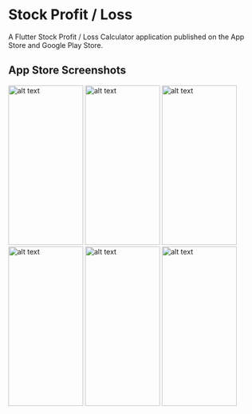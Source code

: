 # Stock Profit / Loss

A Flutter Stock Profit / Loss Calculator application published on the App Store and Google Play Store.

## App Store Screenshots
<img src="https://user-images.githubusercontent.com/70993825/129511349-3925b96c-3a9b-4617-b568-efac07106431.JPG" alt="alt text" width="150" height="320"> <img src="https://user-images.githubusercontent.com/70993825/129511394-df93e966-389a-40cc-8fc7-f6a6852b032f.JPG" alt="alt text" width="150" height="320"> <img src="https://user-images.githubusercontent.com/70993825/129511418-607975ed-74d7-4604-850b-44cc6482cb6b.JPG" alt="alt text" width="150" height="320"> <img src="https://user-images.githubusercontent.com/70993825/129511438-745aee09-fbd4-4702-a160-a6ff08d5ca07.JPG" alt="alt text" width="150" height="320"> <img src="https://user-images.githubusercontent.com/70993825/129511454-209af9af-0190-4c1a-8433-082b3d4a1b3a.JPG" alt="alt text" width="150" height="320"> <img src="https://user-images.githubusercontent.com/70993825/129511467-880f9366-8c33-45f1-9301-e07704e82883.JPG" alt="alt text" width="150" height="320">
